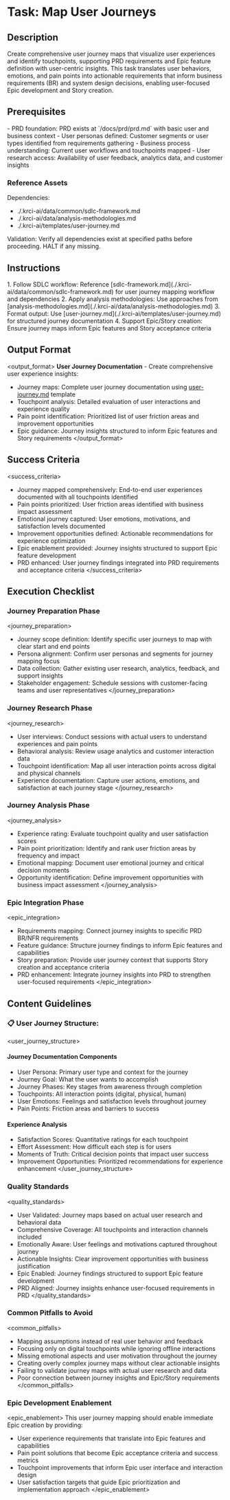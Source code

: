 # Task: Map User Journeys

## Description

Create comprehensive user journey maps that visualize user experiences and identify touchpoints, supporting PRD requirements and Epic feature definition with user-centric insights. This task translates user behaviors, emotions, and pain points into actionable requirements that inform business requirements (BR) and system design decisions, enabling user-focused Epic development and Story creation.

## Prerequisites

<prerequisites>
- PRD foundation: PRD exists at `/docs/prd/prd.md` with basic user and business context
- User personas defined: Customer segments or user types identified from requirements gathering
- Business process understanding: Current user workflows and touchpoints mapped
- User research access: Availability of user feedback, analytics data, and customer insights

### Reference Assets

Dependencies:

- ./.krci-ai/data/common/sdlc-framework.md
- ./.krci-ai/data/analysis-methodologies.md
- ./.krci-ai/templates/user-journey.md

Validation: Verify all dependencies exist at specified paths before proceeding. HALT if any missing.
</prerequisites>

## Instructions

<instructions>
1. Follow SDLC workflow: Reference [sdlc-framework.md](./.krci-ai/data/common/sdlc-framework.md) for user journey mapping workflow and dependencies
2. Apply analysis methodologies: Use approaches from [analysis-methodologies.md](./.krci-ai/data/analysis-methodologies.md)
3. Format output: Use [user-journey.md](./.krci-ai/templates/user-journey.md) for structured journey documentation
4. Support Epic/Story creation: Ensure journey maps inform Epic features and Story acceptance criteria
</instructions>

## Output Format

<output_format>
**User Journey Documentation** - Create comprehensive user experience insights:

- Journey maps: Complete user journey documentation using [user-journey.md](./.krci-ai/templates/user-journey.md) template
- Touchpoint analysis: Detailed evaluation of user interactions and experience quality
- Pain point identification: Prioritized list of user friction areas and improvement opportunities
- Epic guidance: Journey insights structured to inform Epic features and Story requirements
</output_format>

## Success Criteria

<success_criteria>
- Journey mapped comprehensively: End-to-end user experiences documented with all touchpoints identified
- Pain points prioritized: User friction areas identified with business impact assessment
- Emotional journey captured: User emotions, motivations, and satisfaction levels documented
- Improvement opportunities defined: Actionable recommendations for experience optimization
- Epic enablement provided: Journey insights structured to support Epic feature development
- PRD enhanced: User journey findings integrated into PRD requirements and acceptance criteria
</success_criteria>

## Execution Checklist

### Journey Preparation Phase

<journey_preparation>
- Journey scope definition: Identify specific user journeys to map with clear start and end points
- Persona alignment: Confirm user personas and segments for journey mapping focus
- Data collection: Gather existing user research, analytics, feedback, and support insights
- Stakeholder engagement: Schedule sessions with customer-facing teams and user representatives
</journey_preparation>

### Journey Research Phase

<journey_research>
- User interviews: Conduct sessions with actual users to understand experiences and pain points
- Behavioral analysis: Review usage analytics and customer interaction data
- Touchpoint identification: Map all user interaction points across digital and physical channels
- Experience documentation: Capture user actions, emotions, and satisfaction at each journey stage
</journey_research>

### Journey Analysis Phase

<journey_analysis>
- Experience rating: Evaluate touchpoint quality and user satisfaction scores
- Pain point prioritization: Identify and rank user friction areas by frequency and impact
- Emotional mapping: Document user emotional journey and critical decision moments
- Opportunity identification: Define improvement opportunities with business impact assessment
</journey_analysis>

### Epic Integration Phase

<epic_integration>
- Requirements mapping: Connect journey insights to specific PRD BR/NFR requirements
- Feature guidance: Structure journey findings to inform Epic features and capabilities
- Story preparation: Provide user journey context that supports Story creation and acceptance criteria
- PRD enhancement: Integrate journey insights into PRD to strengthen user-focused requirements
</epic_integration>

## Content Guidelines

### 📋 **User Journey Structure:**

<user_journey_structure>

#### Journey Documentation Components

- User Persona: Primary user type and context for the journey
- Journey Goal: What the user wants to accomplish
- Journey Phases: Key stages from awareness through completion
- Touchpoints: All interaction points (digital, physical, human)
- User Emotions: Feelings and satisfaction levels throughout journey
- Pain Points: Friction areas and barriers to success

#### Experience Analysis

- Satisfaction Scores: Quantitative ratings for each touchpoint
- Effort Assessment: How difficult each step is for users
- Moments of Truth: Critical decision points that impact user success
- Improvement Opportunities: Prioritized recommendations for experience enhancement
</user_journey_structure>

### Quality Standards

<quality_standards>
- User Validated: Journey maps based on actual user research and behavioral data
- Comprehensive Coverage: All touchpoints and interaction channels included
- Emotionally Aware: User feelings and motivations captured throughout journey
- Actionable Insights: Clear improvement opportunities with business justification
- Epic Enabled: Journey findings structured to support Epic feature development
- PRD Aligned: Journey insights enhance user-focused requirements in PRD
</quality_standards>

### Common Pitfalls to Avoid

<common_pitfalls>
- Mapping assumptions instead of real user behavior and feedback
- Focusing only on digital touchpoints while ignoring offline interactions
- Missing emotional aspects and user motivation throughout the journey
- Creating overly complex journey maps without clear actionable insights
- Failing to validate journey maps with actual user research and data
- Poor connection between journey insights and Epic/Story requirements
</common_pitfalls>

### Epic Development Enablement

<epic_enablement>
This user journey mapping should enable immediate Epic creation by providing:

- User experience requirements that translate into Epic features and capabilities
- Pain point solutions that become Epic acceptance criteria and success metrics
- Touchpoint improvements that inform Epic user interface and interaction design
- User satisfaction targets that guide Epic prioritization and implementation approach
</epic_enablement>
